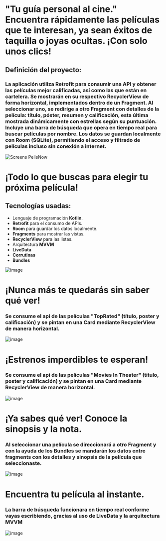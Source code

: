 # "Tu guía personal al cine." Encuentra rápidamente las películas que te interesan, ya sean éxitos de taquilla o joyas ocultas. ¡Con solo unos clics!


## Definición del proyecto:
### La aplicación utiliza **Retrofit** para consumir una API y obtener las películas mejor calificadas, así como las que están en cartelera. Se mostrarán en su respectivo **RecyclerView** de forma horizontal, implementados dentro de un **Fragment**. Al seleccionar uno, se redirige a otro Fragment con detalles de la película: título, póster, resumen y calificación, esta última mostrada dinámicamente con estrellas según su puntuación. Incluye una **barra de búsqueda** que opera en **tiempo real** para buscar películas por nombre. Los datos se guardan localmente con **Room** (SQLite), permitiendo el acceso y filtrado de películas incluso sin conexión a internet.

![Screens PelisNow](https://github.com/user-attachments/assets/1de9b183-2c27-4d60-8c28-d300de2a7220)

# ¡Todo lo que buscas para elegir tu próxima película!
## Tecnologías usadas:
- Lenguaje de programación **Kotlin**.
- **Retrofit** para el consumo de APIs.
- **Room** para guardar los datos localmente.
- **Fragments** para mostrar las vistas.
- **RecyclerView** para las listas.
- Arquitectura **MVVM**
- **LiveData**
- **Corrutinas**
- **Bundles**

![image](https://github.com/user-attachments/assets/22313bb1-3b3c-4d62-92e9-13825cd0ea48)

# ¡Nunca más te quedarás sin saber qué ver!
### Se consume el api de las películas "TopRated" (título, poster y calificación) y se pintan en una Card mediante RecyclerView de manera horizontal.
![image](https://github.com/user-attachments/assets/633c9ef5-c3f4-4906-9658-8e613dce7de6)

# ¡Estrenos imperdibles te esperan!
### Se consume el api de las películas "Movies In Theater" (título, poster y calificación) y se pintan en una Card mediante RecyclerView de manera horizontal.
![image](https://github.com/user-attachments/assets/d99e5495-a0de-4764-b5a7-94a8d901af56)

# ¡Ya sabes qué ver! Conoce la sinopsis y la nota.
### Al seleccionar una película se direccionará a otro Fragment y con la ayuda de los Bundles se mandarán los datos entre fragments con los detalles y sinopsis de la película que seleccionaste.
![image](https://github.com/user-attachments/assets/f3d3f64a-85eb-414f-bb9a-7d04df0f0311)

# Encuentra tu película al instante.
### La barra de búsqueda funcionara en tiempo real conforme vayas escribiendo, gracias al uso de LiveData y la arquitectura MVVM
![image](https://github.com/user-attachments/assets/071718c8-4f41-451b-99fc-dc4461eae566)
